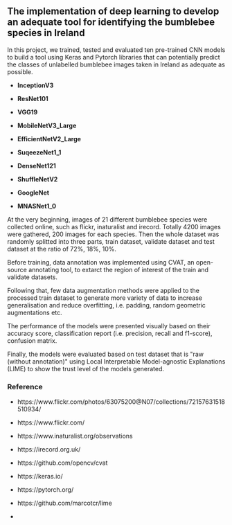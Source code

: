## The implementation of deep learning to develop an adequate tool for identifying the bumblebee species in Ireland

In this project, we trained, tested and evaluated ten pre-trained CNN models to build a tool using Keras and Pytorch libraries that can potentially predict the classes of unlabelled bumblebee images taken in Ireland as adequate as possible.

- **InceptionV3**
- **ResNet101**
- **VGG19**
- **MobileNetV3_Large**
- **EfficientNetV2_Large**

- **SuqeezeNet1_1**
- **DenseNet121**
- **ShuffleNetV2**
- **GoogleNet**
- **MNASNet1_0**

At the very beginning, images of 21 different bumblebee species were collected online, such as flickr, inaturalist and irecord. Totally 4200 images were gathered, 200 images for each species. Then the whole dataset was randomly splitted into three parts, train dataset, validate dataset and test dataset at the ratio of 72%, 18%, 10%.

Before training, data annotation was implemented using CVAT, an open-source annotating tool, to extarct the region of interest of the train and validate datasets.

Following that, few data augmentation methods were applied to the processed train dataset to generate more variety of data to increase generalisation and reduce overfitting, i.e. padding, random geometric augmentations etc.

The performance of the models were presented visually based on their accuracy score, classification report (i.e. precision, recall and f1-score), confusion matrix.

Finally, the models were evaluated based on test dataset that is "raw (without annotation)" using Local Interpretable Model-agnostic Explanations (LIME) to show the trust level of the models generated.



### Reference

- <p>https://www.flickr.com/photos/63075200@N07/collections/72157631518510934/</p>
- <p>https://www.flickr.com/</p>
- <p>https://www.inaturalist.org/observations</p>
- <p>https://irecord.org.uk/</p>
- <p>https://github.com/opencv/cvat</p>
- <p>https://keras.io/</p>
- <p>https://pytorch.org/</p>
- <p>https://github.com/marcotcr/lime</p>
- <p></p>
